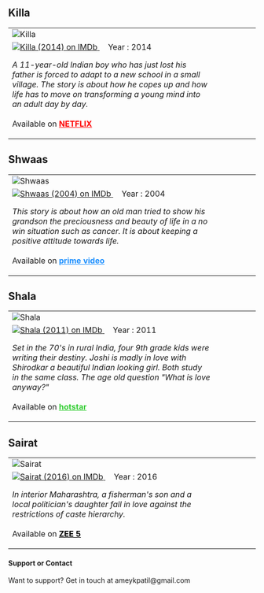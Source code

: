 <head>
<script>
  (function(i,s,o,g,r,a,m){i['GoogleAnalyticsObject']=r;i[r]=i[r]||function(){
  (i[r].q=i[r].q||[]).push(arguments)},i[r].l=1*new Date();a=s.createElement(o),
  m=s.getElementsByTagName(o)[0];a.async=1;a.src=g;m.parentNode.insertBefore(a,m)
  })(window,document,'script','https://www.google-analytics.com/analytics.js','ga');

  ga('create', '{{ site.google_analytics }}', 'auto');
  ga('send', 'pageview');

</script>
</head>

<h2>Killa</h2>

<table style="border:none;">
  <tr>
    <td style="width:20%; border:none; float:left;">
      <img src="https://m.media-amazon.com/images/M/MV5BMTY1NTIwMTY2NV5BMl5BanBnXkFtZTgwNDU2MDY4MjE@._V1_SY1000_SX750_AL_.jpg" alt="Killa">
    </td>
    <td style="width:80%; border:none; float:left;">
      <span class="imdbRatingPlugin" data-user="ur100837743" data-title="tt3341582" data-style="p1">
      <a href="https://www.imdb.com/title/tt3341582/?ref_=plg_rt_1">
        <img src="https://ia.media-imdb.com/images/G/01/imdb/plugins/rating/images/imdb_46x22.png" alt=" Killa
(2014) on IMDb" />
      </a>
    </span>
    <script>(function(d,s,id){var js,stags=d.getElementsByTagName(s)[0];if(d.getElementById(id)){return;}js=d.createElement(s);js.id=id;js.src="https://ia.media-imdb.com/images/G/01/imdb/plugins/rating/js/rating.js";stags.parentNode.insertBefore(js,stags);})(document,"script","imdb-rating-api");</script> &nbsp;&nbsp;&nbsp;&nbsp;Year : 2014
      <p>
        <i>
A 11-year-old Indian boy who has just lost his father is forced to adapt to a new school in a small village. The story  is about how he copes up and how life has to move on transforming a young mind into an adult day by day.
        </i>  
        <br><br>  
Available on <a href="https://www.netflix.com/watch/70302835" style="color:red; font-weight:bold;">NETFLIX</a>
      </p>  
    </td>
  </tr>
</table>

<h2>Shwaas</h2>

<table style="border:none;">
  <tr>
    <td style="width:20%; border:none; float:left;">
      <img src="https://m.media-amazon.com/images/M/MV5BYTYzYjFjM2QtZGEzOC00N2ZlLTlkODktNmM1MGI3YzZhOGU1XkEyXkFqcGdeQXVyMTgwMjgwMjM@._V1_.jpg" alt="Shwaas">
    </td>
    <td style="width:80%; border:none; float:left;">
      <span class="imdbRatingPlugin" data-user="ur100837743" data-title="tt0396962" data-style="p1"><a href="https://www.imdb.com/title/tt0396962/?ref_=plg_rt_1"><img src="https://ia.media-imdb.com/images/G/01/imdb/plugins/rating/images/imdb_46x22.png" alt=" Shwaas
(2004) on IMDb" />
</a></span><script>(function(d,s,id){var js,stags=d.getElementsByTagName(s)[0];if(d.getElementById(id)){return;}js=d.createElement(s);js.id=id;js.src="https://ia.media-imdb.com/images/G/01/imdb/plugins/rating/js/rating.js";stags.parentNode.insertBefore(js,stags);})(document,"script","imdb-rating-api");</script> &nbsp;&nbsp;&nbsp;&nbsp;Year : 2004
      <p>
        <i>
This story is about how an old man tried to show his grandson the preciousness and beauty of life in a no win situation such as cancer. It is about keeping a positive attitude towards life.
        </i>  
        <br><br>  
Available on <a href="https://www.primevideo.com/detail/0O720DBB2MB3EGHRX9V51UCW18" style="color:DodgerBlue; font-weight:bold;">prime video</a>
      </p>  
    </td>
  </tr>
</table>

<h2>Shala</h2>

<table style="border:none;">
  <tr>
    <td style="width:20%; border:none; float:left;">
      <img src="https://m.media-amazon.com/images/M/MV5BODMyNzc1NzU5OV5BMl5BanBnXkFtZTgwNzA1MTYxMzE@._V1_SY1000_CR0,0,666,1000_AL_.jpg" alt="Shala">
    </td>
    <td style="width:80%; border:none; float:left;">
      <span class="imdbRatingPlugin" data-user="ur100837743" data-title="tt1830802" data-style="p1"><a href="https://www.imdb.com/title/tt1830802/?ref_=plg_rt_1"><img src="https://ia.media-imdb.com/images/G/01/imdb/plugins/rating/images/imdb_46x22.png" alt=" Shala
(2011) on IMDb" />
</a></span><script>(function(d,s,id){var js,stags=d.getElementsByTagName(s)[0];if(d.getElementById(id)){return;}js=d.createElement(s);js.id=id;js.src="https://ia.media-imdb.com/images/G/01/imdb/plugins/rating/js/rating.js";stags.parentNode.insertBefore(js,stags);})(document,"script","imdb-rating-api");</script> &nbsp;&nbsp;&nbsp;&nbsp;Year : 2011
      <p>
        <i>
Set in the 70's in rural India, four 9th grade kids were writing their destiny. Joshi is madly in love with Shirodkar a beautiful Indian looking girl. Both study in the same class. The age old question "What is love anyway?"
        </i>  
        <br><br>
Available on <a href="https://www.hotstar.com/1000014548" style="color:LimeGreen; font-weight:bold;">hotstar</a>        
      </p>  
    </td>
  </tr>
</table>

<h2>Sairat</h2>
<table style="border:none;">
  <tr>
    <td style="width:20%; border:none; float:left;">
      <img src="https://m.media-amazon.com/images/M/MV5BMjBjNWYyY2UtOGNjZC00MTg4LWIwYWItYmZiNDI5MGUwNWRkXkEyXkFqcGdeQXVyNjI1NjA5NjE@._V1_.jpg" alt="Sairat">
    </td>
    <td style="width:80%; border:none; float:left;">
      <span class="imdbRatingPlugin" data-user="ur100837743" data-title="tt5312232" data-style="p1">
	<a href="https://www.imdb.com/title/tt5312232/?ref_=plg_rt_1">
	  <img src="https://ia.media-imdb.com/images/G/01/imdb/plugins/rating/images/imdb_46x22.png" alt="Sairat (2016) on IMDb" />
	</a>
      </span>
      <script>(function(d,s,id){var js,stags=d.getElementsByTagName(s)[0];if(d.getElementById(id)){return;}js=d.createElement(s);js.id=id;js.src="https://ia.media-imdb.com/images/G/01/imdb/plugins/rating/js/rating.js";stags.parentNode.insertBefore(js,stags);})(document,"script","imdb-rating-api");
      </script> &nbsp;&nbsp;&nbsp;&nbsp;Year : 2016
      <p>
        <i>
	In interior Maharashtra, a fisherman's son and a local politician's daughter fall in love against the restrictions of caste hierarchy.
	</i>  
        <br><br>
	Available on <a href="https://www.zee5.com/movies/details/sairat/0-0-movie_1921832123" style="color:Black; font-weight:bold;">ZEE 5</a>        
      </p>  
    </td>
  </tr>
</table>

<h4>Support or Contact</h4>
Want to support? Get in touch at ameykpatil@gmail.com
